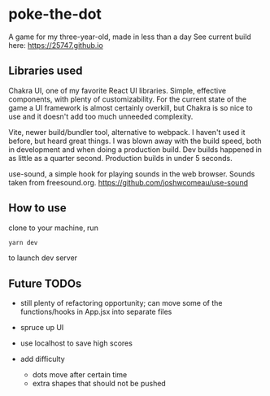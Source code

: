 # poke-the-dot

A game for my three-year-old, made in less than a day
See current build here: https://25747.github.io

## Libraries used

Chakra UI, one of my favorite React UI libraries. Simple, effective components, with plenty of customizability. For the current state of the game a UI framework is almost certainly overkill, but Chakra is so nice to use and it doesn't add too much unneeded complexity.

Vite, newer build/bundler tool, alternative to webpack. I haven't used it before, but heard great things. I was blown away with the build speed, both in development and when doing a production build. Dev builds happened in as little as a quarter second. Production builds in under 5 seconds.

use-sound, a simple hook for playing sounds in the web browser. Sounds taken from freesound.org. https://github.com/joshwcomeau/use-sound

## How to use

clone to your machine, run

```bash
yarn dev
```

to launch dev server

## Future TODOs

* still plenty of refactoring opportunity; can move some of the functions/hooks in App.jsx into separate files

* spruce up UI

* use localhost to save high scores

* add difficulty
  * dots move after certain time
  * extra shapes that should not be pushed
